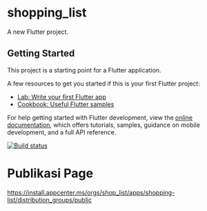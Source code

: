 # shopping_list

A new Flutter project.

## Getting Started

This project is a starting point for a Flutter application.

A few resources to get you started if this is your first Flutter project:

- [Lab: Write your first Flutter app](https://docs.flutter.dev/get-started/codelab)
- [Cookbook: Useful Flutter samples](https://docs.flutter.dev/cookbook)

For help getting started with Flutter development, view the
[online documentation](https://docs.flutter.dev/), which offers tutorials,
samples, guidance on mobile development, and a full API reference.

[![Build status](https://build.appcenter.ms/v0.1/apps/8ad93c07-112e-4ee3-9541-aec6562df5d4/branches/main/badge)](https://appcenter.ms)

# Publikasi Page
https://install.appcenter.ms/orgs/shop_list/apps/shopping-list/distribution_groups/public